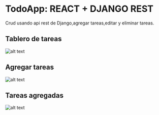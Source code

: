 # TodoApp: REACT + DJANGO REST
Crud usando api rest de Django,agregar tareas,editar y eliminar tareas.

## Tablero de tareas
![alt text](https://user-images.githubusercontent.com/33006607/60941179-bd407d80-a2a3-11e9-9076-29428ed3893d.png)
## Agregar tareas
![alt text](https://user-images.githubusercontent.com/33006607/60941260-29bb7c80-a2a4-11e9-957c-afc155bc646f.png)
## Tareas agregadas
![alt text](https://user-images.githubusercontent.com/33006607/60941414-aea69600-a2a4-11e9-8837-e378d5b2beae.png)
